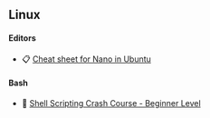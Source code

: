 ## Linux

#### Editors
- 📋 [Cheat sheet for Nano in Ubuntu](https://www.nano-editor.org/dist/latest/cheatsheet.html)

#### Bash
- 🎥 [Shell Scripting Crash Course - Beginner Level](https://www.youtube.com/watch?v=v-F3YLd6oMw)